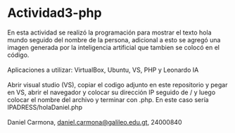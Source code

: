 # Actividad3-php
En esta actividad se realizó la programación para mostrar el texto hola mundo seguido del nombre de la persona, adicional a esto se agregó una imagen generada por la inteligencia artificial que tambien se colocó en el código. 
<br>
<br>
Aplicaciones a utilizar: VirtualBox, Ubuntu, VS, PHP y Leonardo IA
<br>
<br>
Abrir visual studio (VS), copiar el codigo adjunto en este repositorio y pegar en VS, abrir el navegador y colocar su dirección IP seguido de / y luego colocar el nombre del archivo y terminar con .php. En este caso sería IPADRESS/holaDaniel.php
<br>
<br>
Daniel Carmona, daniel.carmona@galileo.edu.gt, 24000840
